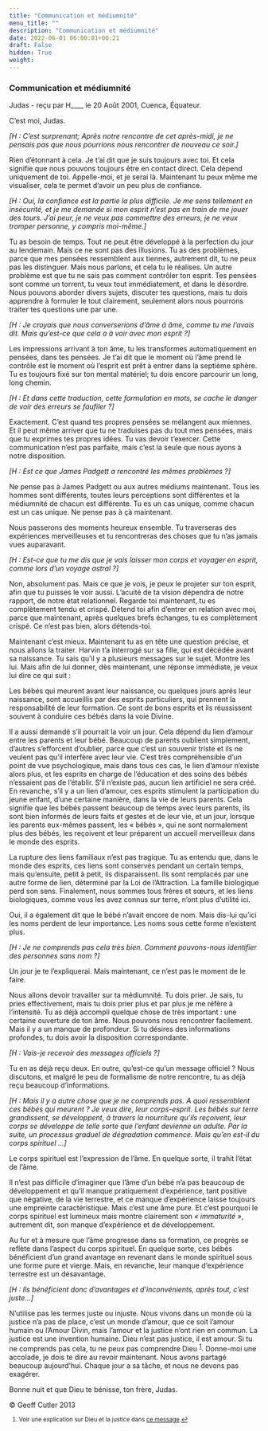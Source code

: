 ```yaml
---
title: "Communication et médiumnité"
menu_title: ""
description: "Communication et médiumnité"
date: 2022-06-01 06:00:01+00:21
draft: False
hidden: True
weight:
---
```

### Communication et médiumnité

Judas - reçu par H____ le 20 Août 2001, Cuenca, Équateur.

C’est moi, Judas.

*[H : C’est surprenant; Après notre rencontre de cet après-midi, je ne pensais pas que nous pourrions nous rencontrer de nouveau ce soir.]*

Rien d’étonnant à cela. Je t’ai dit que je suis toujours avec toi. Et cela signifie que nous pouvons toujours être en contact direct. Cela dépend uniquement de toi. Appelle-moi, et je serai là. Maintenant tu peux même me visualiser, cela te permet d’avoir un peu plus de confiance.

*[H : Oui, la confiance est la partie la plus difficile. Je me sens tellement en insécurité, et je me demande si mon esprit n’est pas en train de me jouer des tours. J’ai peur, je ne veux pas commettre des erreurs, je ne veux tromper personne, y compris moi-même.]*

Tu as besoin de temps. Tout ne peut être développé à la perfection du jour au lendemain. Mais ce ne sont pas des illusions. Tu as des problèmes, parce que mes pensées ressemblent aux tiennes, autrement dit, tu ne peux pas les distinguer. Mais nous parlons, et cela tu le réalises. Un autre problème est que tu ne sais pas comment contrôler ton esprit. Tes pensées sont comme un torrent, tu veux tout immédiatement, et dans le désordre. Nous pouvons aborder divers sujets, discuter tes questions, mais tu dois apprendre à formuler le tout clairement, seulement alors nous pourrons traiter tes questions une par une.

*[H : Je croyais que nous converserions d’âme à âme, comme tu me l’avais dit. Mais qu’est-ce que cela a à voir avec mon esprit ?]*

Les impressions arrivant à ton âme, tu les transformes automatiquement en pensées, dans tes pensées. Je t’ai dit que le moment où l’âme prend le contrôle est le moment où l’esprit est prêt à entrer dans la septième sphère. Tu es toujours fixé sur ton mental matériel; tu dois encore parcourir un long, long chemin.

*[H : Et dans cette traduction, cette formulation en mots, se cache le danger de voir des erreurs se faufiler ?]*

Exactement. C’est quand tes propres pensées se mélangent aux miennes. Et il peut même arriver que tu ne traduises pas du tout mes pensées, mais que tu exprimes tes propres idées. Tu vas devoir t’exercer. Cette communication n’est pas parfaite, mais c’est la seule que nous ayons à notre disposition.

*[H : Est ce que James Padgett a rencontré les mêmes problèmes ?]*

Ne pense pas à James Padgett ou aux autres médiums maintenant. Tous les hommes sont différents, toutes leurs perceptions sont différentes et la médiumnité de chacun est différente. Tu es un cas unique, comme chacun est un cas unique. Ne pense pas à çà maintenant.

Nous passerons des moments heureux ensemble. Tu traverseras des expériences merveilleuses et tu rencontreras des choses que tu n’as jamais vues auparavant.

*[H : Est-ce que tu me dis que je vais laisser mon corps et voyager en esprit, comme lors d’un voyage astral ?]*

Non, absolument pas. Mais ce que je vois, je peux le projeter sur ton esprit, afin que tu puisses le voir aussi. L’acuité de ta vision dépendra de notre rapport, de notre état relationnel. Regarde toi maintenant, tu es complètement tendu et crispé. Détend toi afin d’entrer en relation avec moi, parce que maintenant, après quelques brefs échanges, tu es complètement crispé. Ce n’est pas bien, alors détends-toi.

Maintenant c’est mieux. Maintenant tu as en tête une question précise, et nous allons la traiter. Harvin t’a interrogé sur sa fille, qui est décédée avant sa naissance. Tu sais qu’il y a plusieurs messages sur le sujet. Montre les lui. Mais afin de lui donner, dès maintenant, une réponse immédiate, je veux lui dire ce qui suit :

Les bébés qui meurent avant leur naissance, ou quelques jours après leur naissance, sont accueillis par des esprits particuliers, qui prennent la responsabilité de leur formation. Ce sont de bons esprits et ils réussissent souvent à conduire ces bébés dans la voie Divine.

Il a aussi demandé s’il pourrait la voir un jour. Cela dépend du lien d’amour entre les parents et leur bébé. Beaucoup de parents oublient simplement, d’autres s’efforcent d’oublier, parce que c’est un souvenir triste et ils ne veulent pas qu’il interfère avec leur vie. C’est très compréhensible d’un point de vue psychologique, mais dans tous ces cas, le lien d’amour n’existe alors plus, et les esprits en charge de l’éducation et des soins des bébés n’essaient pas de l’établir. S’il n’existe pas, aucun lien artificiel ne sera créé. En revanche, s’il y a un lien d’amour, ces esprits stimulent la participation du jeune enfant, d’une certaine manière, dans la vie de leurs parents. Cela signifie que les bébés passent beaucoup de temps avec leurs parents, ils sont bien informés de leurs faits et gestes et de leur vie, et un jour, lorsque les parents eux-mêmes passent, les « bébés », qui ne sont normalement plus des bébés, les reçoivent et leur préparent un accueil merveilleux dans le monde des esprits.

La rupture des liens familiaux n’est pas tragique. Tu as entendu que, dans le monde des esprits, ces liens sont conservés pendant un certain temps, mais qu’ensuite, petit à petit, ils disparaissent. Ils sont remplacés par une autre forme de lien, déterminé par la Loi de l’Attraction. La famille biologique perd son sens. Finalement, nous sommes tous frères et sœurs, et les liens biologiques, comme vous les avez connus sur terre, n’ont plus d’utilité ici.

Oui, il a également dit que le bébé n’avait encore de nom. Mais dis-lui qu’ici les noms perdent de leur importance. Les noms sous cette forme n’existent plus.

*[H : Je ne comprends pas cela très bien. Comment pouvons-nous identifier des personnes sans nom ?]*

Un jour je te l’expliquerai. Mais maintenant, ce n’est pas le moment de le faire.

Nous allons devoir travailler sur ta médiumnité. Tu dois prier. Je sais, tu pries effectivement, mais tu dois prier plus et par plus je me réfère à l’intensité. Tu as déjà accompli quelque chose de très important : une certaine ouverture de ton âme. Nous pouvons nous rencontrer facilement. Mais il y a un manque de profondeur. Si tu désires des informations profondes, tu dois avoir la disposition correspondante.

*[H : Vais-je recevoir des messages officiels ?]*

Tu en as déjà reçu deux. En outre, qu’est-ce qu’un message officiel ? Nous discutons, et malgré le peu de formalisme de notre rencontre, tu as déjà reçu beaucoup d’informations.

*[H : Mais il y a autre chose que je ne comprends pas. A quoi ressemblent ces bébés qui meurent ? Je veux dire, leur corps-esprit. Les bébés sur terre grandissent, se développent, à travers la nourriture qu’ils reçoivent, leur corps se développe de telle sorte que l’enfant devienne un adulte. Par la suite, un processus graduel de dégradation commence. Mais qu’en est-il du corps spirituel …]*

Le corps spirituel est l’expression de l’âme. En quelque sorte, il trahit l’état de l’âme.

Il n’est pas difficile d’imaginer que l’âme d’un bébé n’a pas beaucoup de développement et qu’il manque pratiquement d’expérience, tant positive que négative, de la vie terrestre, et ce manque d’expérience laisse toujours une empreinte caractéristique. Mais c’est une âme pure. Et c’est pourquoi le corps spirituel est lumineux mais montre clairement son *« immaturité »*, autrement dit, son manque d’expérience et de développement.

Au fur et à mesure que l’âme progresse dans sa formation, ce progrès se reflète dans l’aspect du corps spirituel. En quelque sorte, ces bébés bénéficient d’un grand avantage en revenant dans le monde spirituel sous une forme pure et vierge. Mais, en revanche, leur manque d’expérience terrestre est un désavantage.

*[H : Ils bénéficient donc d’avantages et d’inconvénients, après tout, c’est juste…]*

N’utilise pas les termes juste ou injuste. Nous vivons dans un monde où la justice n’a pas de place, c’est un monde d’amour, que ce soit l’amour humain ou l’Amour Divin, mais l’amour et la justice n’ont rien en commun. La justice est une invention humaine. Dieu n’est pas justice, il est amour. Si tu ne comprends pas cela, tu ne peux pas comprendre Dieu <sup id="a1">[1](#f1)</sup>. Donne-moi une accolade, je dois te dire au revoir maintenant. Nous avons partagé beaucoup aujourd’hui. Chaque jour a sa tâche, et nous ne devons pas exagérer.

Bonne nuit et que Dieu te bénisse, ton frère, Judas.

© Geoff Cutler 2013
<small>

1. <large id="f1"> Voir une explication sur Dieu et la justice dans [ce message](/fr-contemporary-messages/fr-contemporary-messages-by-date-order/fr-contemporary-messages-2007/fr-2007-2-28-1-fab-jesus/).[↩](#a1)
